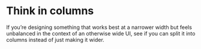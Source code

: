 # Think in columns

If you’re designing something that works best at a narrower width but feels unbalanced in the context of an otherwise wide UI, see if you can split it into columns instead of just making it wider.